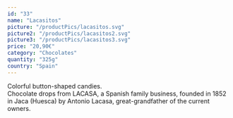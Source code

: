 ```yaml
---
id: "33"
name: "Lacasitos"
picture: "/productPics/lacasitos.svg"
picture2: "/productPics/lacasitos2.svg"
picture3: "/productPics/lacasitos3.svg"
price: "20,90€"
category: "Chocolates"
quantity: "325g"
country: "Spain"
---
```

Colorful button-shaped candies. <br>Chocolate drops from LACASA, a Spanish family business, founded in 1852 in Jaca (Huesca) by Antonio Lacasa, great-grandfather of the current owners.

